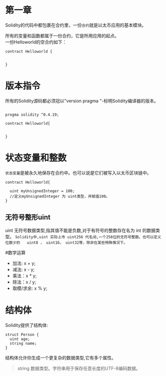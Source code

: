 # 第一章

Solidity的代码中都包裹在合约里，一份`合约`就是以太币应用的基本模块。  

所有的变量和函数都属于一份合约，它是所用应用的起点。  
一份Helloworld的空合约如下：

```
contract Helloworld {


}

```

# 版本指令  
所有的Solidity源码都必须冠以"version pragma "-标明Solidity编译器的版本。

```

progma solidity ^0.4.19;

contract Helloworld{


}

```

# 状态变量和整数
`状态变量`是被永久地保存在合约中。也可以说是它们被写入以太币区块链中。  

```
contract Helloworld{

  uint myUnsignedInteger = 100;
  //定义myUnsignedInteger 为 uint类型，并赋值100。
}

```

## 无符号整形uint
uint 无符号数据类型,指其值不能是负数,对于有符号的整数存在名为 int 的数据类型。
`Solidity中,uint 实际上市 uint256 代名词,一个256位的无符号整数。也可以定义位数少的  
uint8 ， uint16， uint32等，除非在某些特殊情况下。`


#数学运算
* 加法: x + y;
* 减法: x - y;
* 乘法：x * y;
* 除法：x / y;
* 取模/求余: x % y;

# 结构体
Solidity提供了结构体:

```
struct Person {
  uint age;
  string name;
}

```
结构体允许你生成一个更复杂的数据类型,它有多个属性。

> string 数据类型。字符串用于保存任意长度的UTF-8编码数据。
